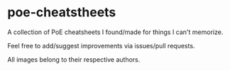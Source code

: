 # poe-cheatstheets
A collection of PoE cheatsheets I found/made for things I can't memorize.

Feel free to add/suggest improvements via issues/pull requests.

All images belong to their respective authors.
